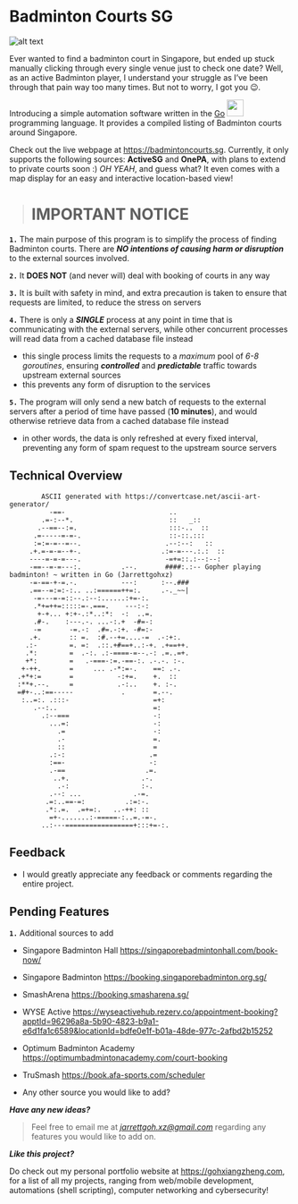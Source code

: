 # Badminton Courts SG

![alt text](icon/go_badminton.png)

Ever wanted to find a badminton court in Singapore, but ended up stuck manually clicking through every single venue just to check one date? Well, as an active Badminton player, I understand your struggle as I’ve been through that pain way too many times. But not to worry, I got you 😉.

Introducing a simple automation software written in the [Go](https://go.dev/) <img src="icon/golang.png" width="30" height="30"/> programming language. It provides a compiled listing of Badminton courts around Singapore.

Check out the live webpage at https://badmintoncourts.sg. Currently, it only supports the following sources: **ActiveSG** and **OnePA**, with plans to extend to private courts soon :) _OH YEAH_, and guess what? It even comes with a map display for an easy and interactive location-based view!

> # **IMPORTANT NOTICE**

**`1.`** The main purpose of this program is to simplify the process of finding Badminton courts. There are **_NO intentions of causing harm or disruption_** to the external sources involved.

**`2.`** It **DOES NOT** (and never will) deal with booking of courts in any way

**`3.`** It is built with safety in mind, and extra precaution is taken to ensure that requests are limited, to reduce the stress on servers

**`4.`** There is only a **_SINGLE_** process at any point in time that is communicating with the external servers, while other concurrent processes will read data from a cached database file instead

- this single process limits the requests to a _maximum_ pool of _6-8 goroutines_, ensuring **_controlled_** and **_predictable_** traffic towards upstream external sources
- this prevents any form of disruption to the services

**`5.`** The program will only send a new batch of requests to the external servers after a period of time have passed (**10 minutes**), and would otherwise retrieve data from a cached database file instead

- in other words, the data is only refreshed at every fixed interval, preventing any form of spam request to the upstream source servers

## Technical Overview
```
        ASCII generated with https://convertcase.net/ascii-art-generator/
          -==-                          ..
        .=-:--*.                        ::   _::
       .--==--:=.                       :::-..  ::
      .=-----=-=-.                      ::-::.:::
      :=:=-=--=--.                     .--:--:   ::
     .+.=-=-=--+-.                    .:=-=---.:.:  ::
     ----=-=-=---.                     -=+=::.:--:--:
     -==--=-=---:.          .--.       ####:.:-- Gopher playing badminton! ~ written in Go (Jarrettgohxz)
     -=-==-+-=.-.           ---:      :--.###    
     .==--=:=:-:.. ..:======++=:.     .-._~~|
      -=---=-=::--.:--:......:+=-:.
      .*+=++=:::::=-.===.    ---:-:
       +-+... +:+-.:*..:*:  -:  ..=.
      .#-.    :---.-. ...-:.+  -#=-:
      -=       -=.-:  .#=.-:+. -#=:-
     .+.       :: =.  :#.--+=....-=  .-:+:.
    .:-        =. =:  .::.+#==+..:-+. .+==++.
    .*:        =  .-:. .:-====-=--.-: .=..=+.
    +*:        =   .-===-:=.-==-:. .-.-. :-.
   +-++.       =     ... .-*:=-.    ==: .-.
  .+*+:=       =           -:+=.    +.  ::
  :**+.--.     =           .-:..    +. :-.
  =#+-..:==-----            .       =.--.
   :..=:. .:::-                     =+:
      .--:..                        =:
        .:--===                     -:
          ...=:                     -:
            .=                      -:
            .-                      =.
            ::                      =
          .:-:                     .=
          :==-                     -:
          .-==                    .=.
           ..+.                  .-.
            .-:                  :-.
          .--: ...             .-=.
         .=:..==-=:          .:=:-.
         .*:.=.  .=+=:.   ..-++: ::
          =+-.......:-=====-:..=.-=-.
        ..:---=================+:::+=-:.

```

## Feedback

- I would greatly appreciate any feedback or comments regarding the entire project.
## Pending Features

**`1.`** Additional sources to add

- Singapore Badminton Hall
  https://singaporebadmintonhall.com/book-now/

- Singapore Badminton
  https://booking.singaporebadminton.org.sg/

- SmashArena
  https://booking.smasharena.sg/

- WYSE Active
  https://wyseactivehub.rezerv.co/appointment-booking?apptId=96296a8a-5b90-4823-b9a1-e6d1fa1c6589&locationId=bdfe0e1f-b01a-48de-977c-2afbd2b15252

- Optimum Badminton Academy
  https://optimumbadmintonacademy.com/court-booking

- TruSmash
  https://book.afa-sports.com/scheduler

- Any other source you would like to add?

**_Have any new ideas?_**

> Feel free to email me at *jarrettgoh.xz@gmail.com* regarding any features you would like to add on.

**_Like this project?_**

Do check out my personal portfolio website at https://gohxiangzheng.com, for a list of all my projects, ranging from web/mobile development, automations (shell scripting), computer networking and cybersecurity!
